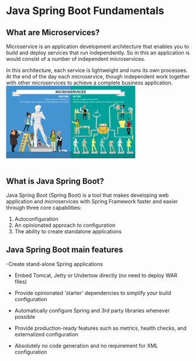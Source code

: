 # Java Spring Boot Fundamentals
## What are Microservices?
Microservice is an application development architecture that enables you to build and deploy services that run independently. So in this an application is would consist of a number of independent microservices.

In this architecture, each service is lightweight and runs its own processes. At the end of the day each microservice, though independent work together with other microservices to achieve a complete business application.
<img src="https://github.com/brendamrdz/fundamentos-spring-boot-platzi/blob/main/images/microservices.png?raw=true" alt="alt text" width="70%" height="auto"><br><br>
## What is Java Spring Boot?
Java Spring Boot (Spring Boot) is a tool that makes developing web application and microservices with Spring Framework faster and easier through three core capabilities:
1. Autoconfiguration
2. An opinionated approach to configuration
3. The ability to create standalone applications

## Java Spring Boot main features
-Create stand-alone Spring applications

- Embed Tomcat, Jetty or Undertow directly (no need to deploy WAR files)

- Provide opinionated 'starter' dependencies to simplify your build configuration

- Automatically configure Spring and 3rd party libraries whenever possible

- Provide production-ready features such as metrics, health checks, and externalized configuration

- Absolutely no code generation and no requirement for XML configuration 
